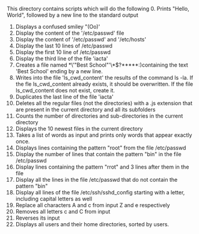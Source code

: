 This directory contains scripts which will do the following
0. Prints "Hello, World", followed by a new line to the standard output
1. Displays a confused smiley "(Oo)'
2. Display the content of the '/etc/passwd' file
3. Display the content of '/etc/passwd' and '/etc/hosts'
4. Display the last 10 lines of /etc/passwd
5. Display the first 10 line of /etc/passwd
6. Display the third line of the file 'iacta'
7. Creates a file named \*\\'"Best School"\'\\*$\?\*\*\*\*\*:)containing the text 'Best School' ending by a new line.
8. Writes into the file 'ls_cwd_content' the results of the command ls -la. If the fle ls_cwd_content already exists, it should be overwritten. If the file ls_cwd_content does not exist, create it.
9. Duplicates the last line of the file 'iacta'
10. Deletes all the regular files (not the directories) with a .js extension that are present in the current directory and all its subfolders
11. Counts the number of directories and sub-directories in the current directory
12. Displays the 10 newest files in the current directory
13. Takes a list of words as input and prints only words that appear exactly once.
14. Displays lines containing the pattern "root" from the file /etc/passwd
15. Display the number of lines that contain the pattern "bin" in the file /etc/passwd
16. Display lines containing the pattern "rrot" and 3 lines after them in the file
17. Display all the lines in the file /etc/passwd that do not contain the pattern "bin"
18. Display all lines of the file /etc/ssh/sshd_config starting with a letter, including capital letters as well
19. Replace all characters A and c from input Z and e respectively
20. Removes all letters c and C from input
21. Reverses its input
22. Displays all users and their home directories, sorted by users.
